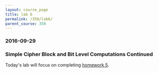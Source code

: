 ```yaml
---
layout: course_page
title: lab 6
permalink: /350/lab6/
parent_course: 350
---
```


### 2016-09-29

### Simple Cipher Block and Bit Level Computations Continued

Today's lab will focus on completing [homework 5](/350/hw5/).


